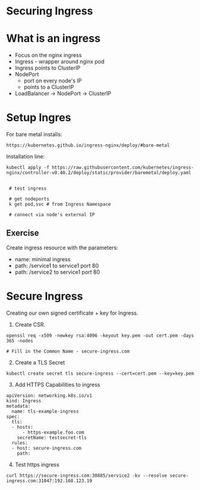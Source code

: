 # Securing Ingress

# What is an ingress
* Focus on the nginx ingress
* Ingress - wrapper around nginx pod
* Ingress points to ClusterIP
* NodePort
  * port on every node's IP
  * points to a ClusterIP
* LoadBalancer -> NodePort -> ClusterIP

# Setup Ingres
For bare metal installs:  
```
https://kubernetes.github.io/ingress-nginx/deploy/#bare-metal
```

Installation line:  
```
kubectl apply -f https://raw.githubusercontent.com/kubernetes/ingress-nginx/controller-v0.40.2/deploy/static/provider/baremetal/deploy.yaml

 
 # test ingress

 # get nodeports
 k get pod,svc # from Ingress Namespace

 # connect via node's external IP
 ```

## Exercise
Create ingress resource with the parameters:
* name: minimal ingress
* path: /service1 to service1 port 80
* path: /service2 to service1 port 80

# Secure Ingress

Creating our own signed certificate + key for Ingress.  

1. Create CSR.
```
openssl req -x509 -newkey rsa:4096 -keyout key.pem -out cert.pem -days 365 -nodes 

# Fill in the Common Name - secure-ingress.com
```

2. Create a TLS Secret
```
kubectl create secret tls secure-ingress --cert=cert.pem --key=key.pem
```

3. Add HTTPS Capabilities to ingress

```
apiVersion: networking.k8s.io/v1
kind: Ingress
metadata:
  name: tls-example-ingress
spec:
  tls:
  - hosts:
      - https-example.foo.com
    secretName: testsecret-tls
  rules:
  - host: secure-ingress.com
    path:
````

4. Test https ingress
```
curl https://secure-ingress.com:30885/service2 -kv --resolve secure-ingress.com:31047:192.168.123.19
```
